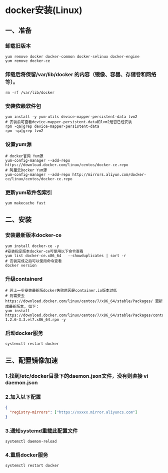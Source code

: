 # docker安装(Linux)

## **一、准备**
### 卸载旧版本
``` shell
yum remove docker docker-common docker-selinux docker-engine 
yum remove docker-ce
```

### 卸载后将保留/var/lib/docker 的内容（镜像、容器、存储卷和网络等）。
``` shell
rm -rf /var/lib/docker
```

### 安装依赖软件包
``` shell
yum install -y yum-utils device-mapper-persistent-data lvm2 
# 安装前可查看device-mapper-persistent-data和lvm2是否已经安装
rpm -qa|grep device-mapper-persistent-data
rpm -qa|grep lvm2
```

### 设置yum源
``` shell
# docker官网 Yum源
yum-config-manager --add-repo https://download.docker.com/linux/centos/docker-ce.repo
# 阿里云Docker Yum源
yum-config-manager --add-repo http://mirrors.aliyun.com/docker-ce/linux/centos/docker-ce.repo
```

### 更新yum软件包索引
``` shell
yum makecache fast
```

## **二、安装**
### 安装最新版本docker-ce
``` shell
yum install docker-ce -y
#安装指定版本docker-ce可使用以下命令查看
yum list docker-ce.x86_64	--showduplicates | sort -r 
# 安装完成之后可以使用命令查看
docker version
```

### 升级containerd
``` shell
# 若上一步安装最新版docker失败原因是container.io版本过低
# 则需要去 https://download.docker.com/linux/centos/7/x86_64/stable/Packages/ 更新成最新版本, 如下：
yum install https://download.docker.com/linux/centos/7/x86_64/stable/Packages/containerd.io-1.2.6-3.3.el7.x86_64.rpm -y
```

### 启动docker服务
``` shell
systemctl restart docker
```

## **三、配置镜像加速**
### 1.找到/etc/docker目录下的daemon.json文件，没有则直接 vi daemon.json

### 2.加入以下配置
``` json
{
  "registry-mirrors": ["https://xxxxx.mirror.aliyuncs.com"]
}
```

### 3.通知systemd重载此配置文件
``` shell
systemctl daemon-reload
```

### 4.重启docker服务
``` shell
systemctl restart docker
```